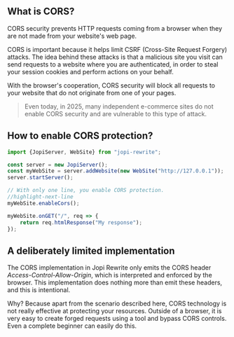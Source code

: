 ## What is CORS?

CORS security prevents HTTP requests coming from a browser when they are not made from your website's web page.

CORS is important because it helps limit CSRF (Cross-Site Request Forgery) attacks. The idea behind these attacks is that a malicious site you visit can send requests to a website where you are authenticated, in order to steal your session cookies and perform actions on your behalf.

With the browser's cooperation, CORS security will block all requests to your website that do not originate from one of your pages.

> Even today, in 2025, many independent e-commerce sites do not enable CORS security and are vulnerable to this type of attack.

## How to enable CORS protection?

```typescript
import {JopiServer, WebSite} from "jopi-rewrite";

const server = new JopiServer();
const myWebSite = server.addWebsite(new WebSite("http://127.0.0.1"));
server.startServer();

// With only one line, you enable CORS protection.
//highlight-next-line
myWebSite.enableCors();

myWebSite.onGET("/", req => {
    return req.htmlResponse("My response");
});
```

## A deliberately limited implementation
The CORS implementation in Jopi Rewrite only emits the CORS header *Access-Control-Allow-Origin*, which is interpreted and enforced by the browser. This implementation does nothing more than emit these headers, and this is intentional.

Why? Because apart from the scenario described here, CORS technology is not really effective at protecting your resources. Outside of a browser, it is very easy to create forged requests using a tool and bypass CORS controls. Even a complete beginner can easily do this.